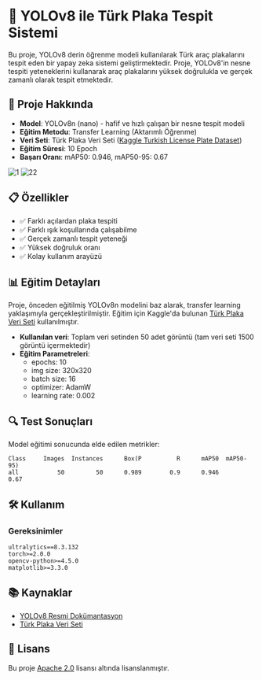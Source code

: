 # 🚗 YOLOv8 ile Türk Plaka Tespit Sistemi

Bu proje, YOLOv8 derin öğrenme modeli kullanılarak Türk araç plakalarını tespit eden bir yapay zeka sistemi geliştirmektedir. Proje, YOLOv8'in nesne tespiti yeteneklerini kullanarak araç plakalarını yüksek doğrulukla ve gerçek zamanlı olarak tespit etmektedir.

## 🎯 Proje Hakkında

- **Model**: YOLOv8n (nano) - hafif ve hızlı çalışan bir nesne tespit modeli
- **Eğitim Metodu**: Transfer Learning (Aktarımlı Öğrenme)
- **Veri Seti**: Türk Plaka Veri Seti ([Kaggle Turkish License Plate Dataset](https://www.kaggle.com/datasets/smaildurcan/turkish-license-plate-dataset))
- **Eğitim Süresi**: 10 Epoch
- **Başarı Oranı**: mAP50: 0.946, mAP50-95: 0.67

![1](https://github.com/user-attachments/assets/a5f6e4af-b506-410a-9664-68bbc5f5eb61)
![22](https://github.com/user-attachments/assets/74a3f6ab-eb93-435f-9227-ddff6969ba09)


## 📋 Özellikler

- ✅ Farklı açılardan plaka tespiti
- ✅ Farklı ışık koşullarında çalışabilme
- ✅ Gerçek zamanlı tespit yeteneği
- ✅ Yüksek doğruluk oranı
- ✅ Kolay kullanım arayüzü

## 📊 Eğitim Detayları

Proje, önceden eğitilmiş YOLOv8n modelini baz alarak, transfer learning yaklaşımıyla gerçekleştirilmiştir. Eğitim için Kaggle'da bulunan [Türk Plaka Veri Seti](https://www.kaggle.com/datasets/smaildurcan/turkish-license-plate-dataset) kullanılmıştır.

- **Kullanılan veri**: Toplam veri setinden 50 adet görüntü (tam veri seti 1500 görüntü içermektedir)
- **Eğitim Parametreleri**:
  - epochs: 10
  - img size: 320x320
  - batch size: 16
  - optimizer: AdamW
  - learning rate: 0.002

## 🔍 Test Sonuçları

Model eğitimi sonucunda elde edilen metrikler:

```
Class     Images  Instances      Box(P          R      mAP50  mAP50-95)
all           50         50      0.989        0.9      0.946       0.67
```

## 🛠️ Kullanım

### Gereksinimler

```
ultralytics==8.3.132
torch>=2.0.0
opencv-python>=4.5.0
matplotlib>=3.3.0
```


## 📚 Kaynaklar

- [YOLOv8 Resmi Dokümantasyon](https://docs.ultralytics.com/)
- [Türk Plaka Veri Seti](https://www.kaggle.com/datasets/smaildurcan/turkish-license-plate-dataset)


## 📜 Lisans

Bu proje [Apache 2.0](LICENSE) lisansı altında lisanslanmıştır. 
